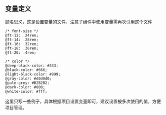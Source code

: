 ## 变量定义

顾名思义，这是设置变量的文件，注意子组件中使用变量需再次引用这个文件

```less
/* font-size */
@ft-12: .24rem;
@ft-14: .28rem;
@ft-16: .32rem;
@ft-18: .36rem;
@ft-20: .4rem;

/* color */
@deep-black-color: #333;
@black-color: #666;
@light-black-color: #999;
@gray-color: #d0d0d0;
@pale-grey: #B2B2B2;
@dark-color: #000;
@white-color: #fff;
```

这里只写一些例子，具体根据项目设置变量即可，建议设置被多次使用的值，方便项目管理。